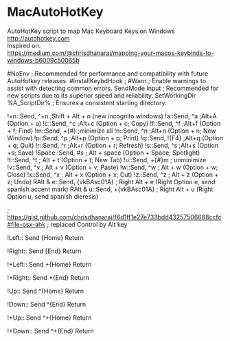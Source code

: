 # MacAutoHotKey
AutoHotKey script to map Mac Keyboard Keys on Windows  
http://autohotkey.com  
Inspired on:  
https://medium.com/@chrisdhanaraj/mapping-your-macos-keybinds-to-windows-b6009c50065b  

#NoEnv  ; Recommended for performance and compatibility with future AutoHotkey releases.
#InstallKeybdHook
; #Warn  ; Enable warnings to assist with detecting common errors.
SendMode Input  ; Recommended for new scripts due to its superior speed and reliability.
SetWorkingDir %A_ScriptDir%  ; Ensures a consistent starting directory.

!+n::Send, ^+n ;Shift + Alt + n (new incognito windows)
!a::Send, ^a ;Alt+A (Option + a)
!c::Send, ^c ;Alt+c (Option + c; Copy)
!f::Send, ^f ;Alt+f (Option + f; Find)
!m::Send, +{#} ;minimize all
!n::Send, ^n ;Alt+n (Option + n; New Window)
!p::Send, ^p ;Alt+p (Option + p; Print)
!q::Send, !{F4} ;Alt+q (Option + q; Quit)
!r::Send, ^r ;Alt+r (Option + r; Refresh)
!s::Send, ^s ;Alt+s (Option +s; Save)
!Space::Send, #s ; Alt + space (Option + Space; Spotlight)
!t::Send, ^t ; Alt + t (Option + t; New Tab)
!u::Send, +{#}m ; unminimize
!v::Send, ^v ; Alt + v (Option + v; Paste)
!w::Send, ^w ; Alt + w (Option + w; Close)
!x::Send, ^x ; Alt + x (Option + x; Cut)
!z::Send, ^z ; Alt + z (Option + z; Undo)
RAlt & e::Send, {vkBAsc01A} ; Right Alt + e (Right Option e, send spanish accent mark)
RAlt & u::Send, +{vkBAsc01A} ; Right Alt + u (Right Option u, send spanish dieresis)


; https://gist.github.com/chrisdhanaraj/f6d1ff1e27e733bdd43257506688ccfc#file-osx-ahk
; replaced Control by Alt key

!Left::
    Send {Home}
Return

!Right::
    Send {End}
Return

!+Left::
    Send +{Home}
Return

!+Right::
    Send +{End}
Return

!Up::
    Send ^{Home}
Return

!Down::
    Send ^{End}
Return

!+Up::
    Send ^+{Home}
Return

!+Down::
    Send ^+{End}
Return
